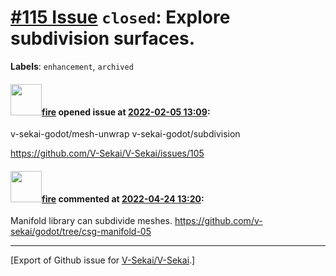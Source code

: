 # [\#115 Issue](https://github.com/V-Sekai/V-Sekai/issues/115) `closed`: Explore subdivision surfaces.
**Labels**: `enhancement`, `archived`


#### <img src="https://avatars.githubusercontent.com/u/32321?u=c2e06a3d2b49a467aa907e54aa259516440267cc&v=4" width="50">[fire](https://github.com/fire) opened issue at [2022-02-05 13:09](https://github.com/V-Sekai/V-Sekai/issues/115):

v-sekai-godot/mesh-unwrap
v-sekai-godot/subdivision

https://github.com/V-Sekai/V-Sekai/issues/105

#### <img src="https://avatars.githubusercontent.com/u/32321?u=c2e06a3d2b49a467aa907e54aa259516440267cc&v=4" width="50">[fire](https://github.com/fire) commented at [2022-04-24 13:20](https://github.com/V-Sekai/V-Sekai/issues/115#issuecomment-1107840940):

Manifold library can subdivide meshes. https://github.com/v-sekai/godot/tree/csg-manifold-05


-------------------------------------------------------------------------------



[Export of Github issue for [V-Sekai/V-Sekai](https://github.com/V-Sekai/V-Sekai).]
